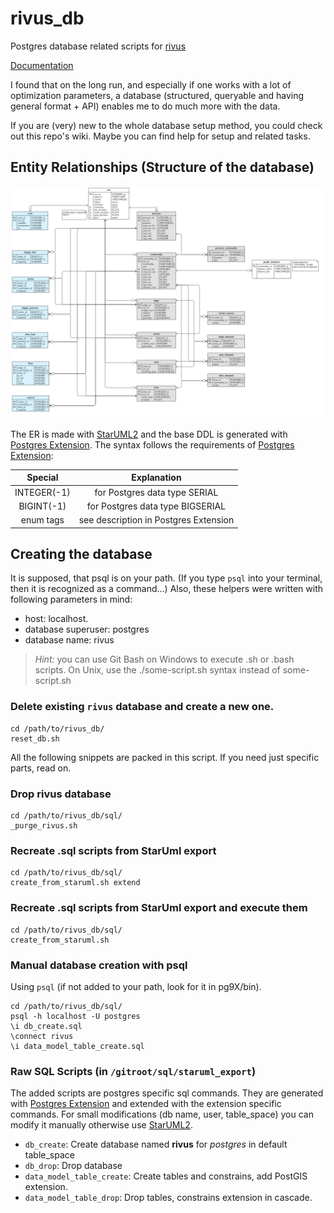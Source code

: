 # rivus_db
Postgres database related scripts for [rivus](https://github.com/tum-ens/rivus)

[Documentation](http://rivus-db.readthedocs.io/en/latest/index.html)

I found that on the long run, and especially if one works with a lot of optimization parameters,
a database (structured, queryable and having general format + API) enables me to do much more with the data.

If you are (very) new to the whole database setup method, you could check out this repo's wiki.
Maybe you can find help for setup and related tasks.

## Entity Relationships (Structure of the database)

![](img/RivusDB.png)

The ER is made with [StarUML2](http://staruml.io/) and the base DDL is generated with [Postgres Extension](https://github.com/adrianandrei-ca/staruml-postgresql).
The syntax follows the requirements of [Postgres Extension](https://github.com/adrianandrei-ca/staruml-postgresql):

Special     | Explanation
:------:    | :----------:
INTEGER(-1) | for Postgres data type SERIAL
BIGINT(-1)  | for Postgres data type BIGSERIAL
enum tags   | see description in Postgres Extension


## Creating the database

It is supposed, that psql is on your path. (If you type `psql` into your terminal, then it is recognized as a command...)
Also, these helpers were written with following parameters in mind:
- host: localhost.
- database superuser: postgres
- database name: rivus

>*Hint:* you can use Git Bash on Windows to execute .sh or .bash scripts. On Unix, use the ./some-script.sh syntax instead of some-script.sh

### Delete existing `rivus` database and create a new one.
```
cd /path/to/rivus_db/
reset_db.sh
```
All the following snippets are packed in this script. If you need just specific parts, read on.

### Drop rivus database 
```
cd /path/to/rivus_db/sql/
_purge_rivus.sh
```

### Recreate .sql scripts from StarUml export
```
cd /path/to/rivus_db/sql/
create_from_staruml.sh extend
```

### Recreate .sql scripts from StarUml export and execute them
```
cd /path/to/rivus_db/sql/
create_from_staruml.sh
```

### Manual database creation with psql
Using `psql` (if not added to your path, look for it in pg9X/bin).
```
cd /path/to/rivus_db/sql/
psql -h localhost -U postgres
\i db_create.sql
\connect rivus
\i data_model_table_create.sql
```

### Raw SQL Scripts (in `/gitroot/sql/staruml_export`)

The added scripts are postgres specific sql commands. They are generated with [Postgres Extension](https://github.com/adrianandrei-ca/staruml-postgresql) and extended with the extension specific commands.
For small modifications (db name, user, table_space) you can modify it manually otherwise use [StarUML2](http://staruml.io/).

+ `db_create`: Create database named **rivus** for *postgres* in default table_space
+ `db_drop`: Drop database
+ `data_model_table_create`: Create tables and constrains, add PostGIS extension.
+ `data_model_table_drop`: Drop tables, constrains extension in cascade.